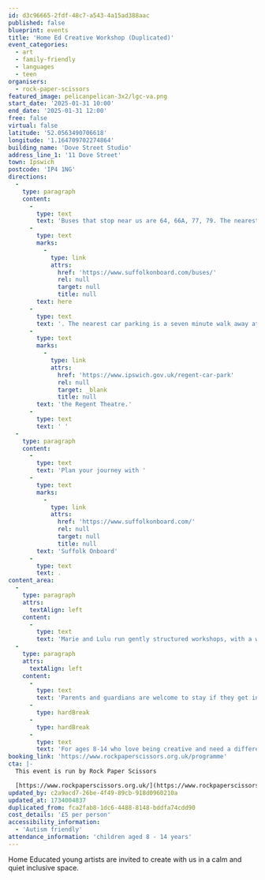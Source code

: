 ```yaml
---
id: d3c96665-2fdf-48c7-a543-4a15ad388aac
published: false
blueprint: events
title: 'Home Ed Creative Workshop (Duplicated)'
event_categories:
  - art
  - family-friendly
  - languages
  - teen
organisers:
  - rock-paper-scissors
featured_image: pelicanpelican-3x2/lgc-va.png
start_date: '2025-01-31 10:00'
end_date: '2025-01-31 12:00'
free: false
virtual: false
latitude: '52.0563490706618'
longitude: '1.164709702274864'
building_name: 'Dove Street Studio'
address_line_1: '11 Dove Street'
town: Ipswich
postcode: 'IP4 1NG'
directions:
  -
    type: paragraph
    content:
      -
        type: text
        text: 'Buses that stop near us are 64, 66A, 77, 79. The nearest bus stop is one minute walk away, see the latest bus timetables '
      -
        type: text
        marks:
          -
            type: link
            attrs:
              href: 'https://www.suffolkonboard.com/buses/'
              rel: null
              target: null
              title: null
        text: here
      -
        type: text
        text: '. The nearest car parking is a seven minute walk away at '
      -
        type: text
        marks:
          -
            type: link
            attrs:
              href: 'https://www.ipswich.gov.uk/regent-car-park'
              rel: null
              target: _blank
              title: null
        text: 'the Regent Theatre.'
      -
        type: text
        text: ' '
  -
    type: paragraph
    content:
      -
        type: text
        text: 'Plan your journey with '
      -
        type: text
        marks:
          -
            type: link
            attrs:
              href: 'https://www.suffolkonboard.com/'
              rel: null
              target: null
              title: null
        text: 'Suffolk Onboard'
      -
        type: text
        text: .
content_area:
  -
    type: paragraph
    attrs:
      textAlign: left
    content:
      -
        type: text
        text: 'Marie and Lulu run gently structured workshops, with a weekly theme with opportunities to make and create in different ways.'
  -
    type: paragraph
    attrs:
      textAlign: left
    content:
      -
        type: text
        text: 'Parents and guardians are welcome to stay if they get involved! '
      -
        type: hardBreak
      -
        type: hardBreak
      -
        type: text
        text: 'For ages 8-14 who love being creative and need a different kind of educational space to thrive'
booking_link: 'https://www.rockpaperscissors.org.uk/programme'
cta: |-
  This event is run by Rock Paper Scissors

  [https://www.rockpaperscissors.org.uk/](https://www.rockpaperscissors.org.uk/)
updated_by: c2a9acd7-26be-4f49-89cb-918d0960210a
updated_at: 1734004837
duplicated_from: fca2fab8-1dc6-4488-8148-bddfa74cdd90
cost_details: '£5 per person'
accessibility_information:
  - 'Autism friendly'
attendance_information: 'children aged 8 - 14 years'
---
```

Home Educated young artists are invited to create with us in a calm and quiet inclusive space.